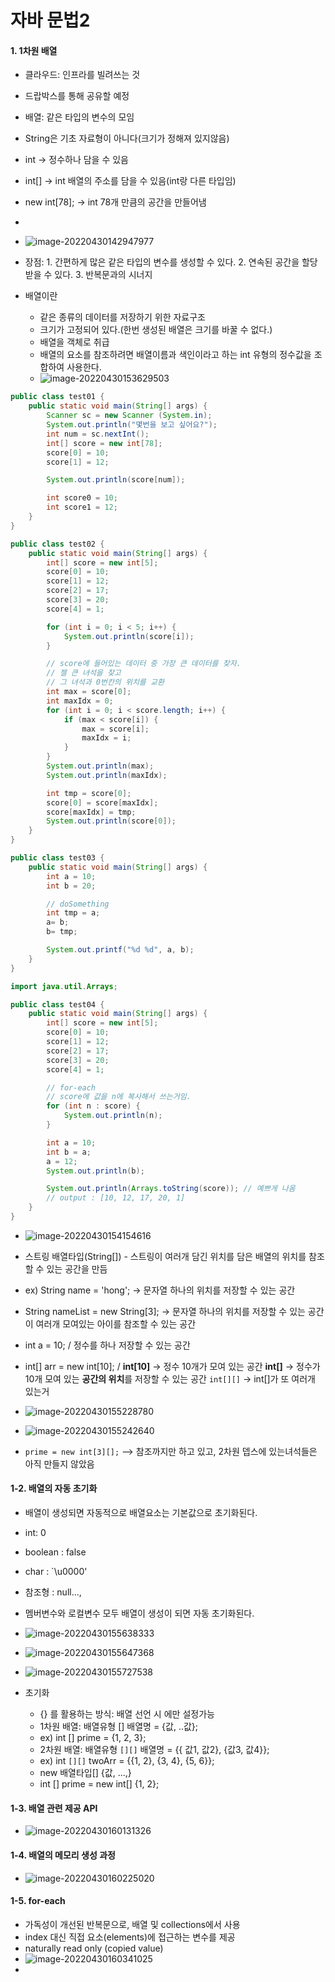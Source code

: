 # 자바 문법2

#### 1. 1차원 배열

- 클라우드: 인프라를 빌려쓰는 것
- 드랍박스를 통해 공유할 예정
- 배열: 같은 타입의 변수의 모임

- String은 기초 자료형이 아니다(크기가 정해져 있지않음)
- int -> 정수하나 담을 수 있음
- int[] -> int 배열의 주소를 담을 수 있음(int랑 다른 타입임)
- new int[78]; -> int 78개 만큼의 공간을 만들어냄
- 
- ![image-20220430142947977](java_2.assets/image-20220430142947977.png)

- 장점:  1. 간편하게 많은 같은 타입의 변수를 생성할 수 있다.
  2. 연속된 공간을 할당 받을 수 있다.
  3. 반복문과의 시너지
- 배열이란
  - 같은 종류의 데이터를 저장하기 위한 자료구조
  - 크기가 고정되어 있다.(한번 생성된 배열은 크기를 바꿀 수 없다.)
  - 배열을 객체로 취급
  - 배열의 요소를 참조하려면 배열이름과 색인이라고 하는 
    int 유형의 정수값을 조합하여 사용한다.
  - ![image-20220430153629503](java_2.assets/image-20220430153629503.png)

```java
public class test01 {
    public static void main(String[] args) {
        Scanner sc = new Scanner (System.in);
        System.out.println("몇번을 보고 싶어요?");
        int num = sc.nextInt();
        int[] score = new int[78];
        score[0] = 10;
        score[1] = 12;

        System.out.println(score[num]);

        int score0 = 10;
        int score1 = 12;
    }
}
```

```java
public class test02 {
    public static void main(String[] args) {
        int[] score = new int[5];
        score[0] = 10;
        score[1] = 12;
        score[2] = 17;
        score[3] = 20;
        score[4] = 1;

        for (int i = 0; i < 5; i++) {
            System.out.println(score[i]);
        }

        // score에 들어있는 데이터 중 가장 큰 데이터를 찾자.
        // 젤 큰 녀석을 찾고
        // 그 녀석과 0번칸의 위치를 교환
        int max = score[0];
        int maxIdx = 0;
        for (int i = 0; i < score.length; i++) {
            if (max < score[i]) {
                max = score[i];
                maxIdx = i;
            }
        }
        System.out.println(max);
        System.out.println(maxIdx);

        int tmp = score[0];
        score[0] = score[maxIdx];
        score[maxIdx] = tmp;
        System.out.println(score[0]);
    }
}
```

```java
public class test03 {
    public static void main(String[] args) {
        int a = 10;
        int b = 20;

        // doSomething
        int tmp = a;
        a= b;
        b= tmp;

        System.out.printf("%d %d", a, b);
    }
}
```

```java
import java.util.Arrays;

public class test04 {
    public static void main(String[] args) {
        int[] score = new int[5];
        score[0] = 10;
        score[1] = 12;
        score[2] = 17;
        score[3] = 20;
        score[4] = 1;

        // for-each
        // score에 값을 n에 복사해서 쓰는거임.
        for (int n : score) {
            System.out.println(n);
        }

        int a = 10;
        int b = a;
        a = 12;
        System.out.println(b);

        System.out.println(Arrays.toString(score)); // 예쁘게 나옴
        // output : [10, 12, 17, 20, 1]
    }
}
```

- ![image-20220430154154616](java_2.assets/image-20220430154154616.png)
- 스트링 배열타입(String[]) - 스트링이 여러개 담긴 위치를 담은 배열의 위치를 참조할 수 있는
  공간을 만듬
- ex) String name = 'hong'; -> 문자열 하나의 위치를 저장할 수 있는 공간
- String nameList = new String[3]; -> 문자열 하나의 위치를 저장할 수 있는 공간이 여러개
  모여있는 아이를 참조할 수 있는 공간
- int a = 10; / 정수를 하나 저장할 수 있는 공간
- int[] arr = new int[10];  / **int[10]** -> 정수 10개가 모여 있는 공간
  **int[]** -> 정수가 10개 모여 있는 **공간의 위치**를 저장할 수 있는 공간
  `int[][]` -> int[]가 또 여러개 있는거

- ![image-20220430155228780](java_2.assets/image-20220430155228780.png)
- ![image-20220430155242640](java_2.assets/image-20220430155242640.png)
- `prime = new int[3][];` --> 참조까지만 하고 있고, 2차원 뎁스에 있는녀석들은
  아직 만들지 않았음

#### 1-2. 배열의 자동 초기화

- 배열이 생성되면 자동적으로 배열요소는 기본값으로 초기화된다.

- int: 0
- boolean : false
- char : `\u0000'
- 참조형 : null...,
- 멤버변수와 로컬변수 모두 배열이 생성이 되면 자동 초기화된다.
- ![image-20220430155638333](java_2.assets/image-20220430155638333.png)
- ![image-20220430155647368](java_2.assets/image-20220430155647368.png)
- ![image-20220430155727538](java_2.assets/image-20220430155727538.png)
- 초기화
  - {} 를 활용하는 방식: 배열 선언 시 에만 설정가능
  - 1차원 배열: 배열유형 [] 배열명 = {값, ..값};
  - ex) int [] prime = {1, 2, 3};
  - 2차원 배열: 배열유형 `[][]` 배열명 = {{ 값1, 값2}, {값3, 값4}};
  - ex) int `[][]` twoArr = {{1, 2}, {3, 4}, {5, 6}};
  - new 배열타입[] {값, ...,}
  - int [] prime = new int[] {1, 2};

#### 1-3. 배열 관련 제공 API

- ![image-20220430160131326](java_2.assets/image-20220430160131326.png)

#### 1-4. 배열의 메모리 생성 과정

- ![image-20220430160225020](java_2.assets/image-20220430160225020.png)

#### 1-5. for-each

- 가독성이 개선된 반복문으로, 배열 및 collections에서 사용
- index 대신 직접 요소(elements)에 접근하는 변수를 제공
- naturally read only (copied value)
- ![image-20220430160341025](java_2.assets/image-20220430160341025.png)
- 